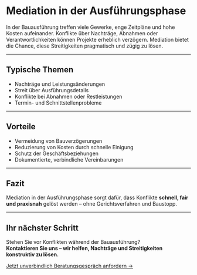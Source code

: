 # Mediation in der Ausführungsphase

In der Bauausführung treffen viele Gewerke, enge Zeitpläne und hohe Kosten aufeinander. Konflikte über Nachträge, Abnahmen oder Verantwortlichkeiten können Projekte erheblich verzögern. Mediation bietet die Chance, diese Streitigkeiten pragmatisch und zügig zu lösen.  

---

## Typische Themen

- Nachträge und Leistungsänderungen  
- Streit über Ausführungsdetails  
- Konflikte bei Abnahmen oder Restleistungen  
- Termin- und Schnittstellenprobleme  

---

## Vorteile

- Vermeidung von Bauverzögerungen  
- Reduzierung von Kosten durch schnelle Einigung  
- Schutz der Geschäftsbeziehungen  
- Dokumentierte, verbindliche Vereinbarungen  

---

## Fazit

Mediation in der Ausführungsphase sorgt dafür, dass Konflikte **schnell, fair und praxisnah** gelöst werden – ohne Gerichtsverfahren und Baustopp.  

---

## Ihr nächster Schritt

Stehen Sie vor Konflikten während der Bauausführung?  
**Kontaktieren Sie uns – wir helfen, Nachträge und Streitigkeiten konstruktiv zu lösen.**  

[Jetzt unverbindlich Beratungsgespräch anfordern →](#)
